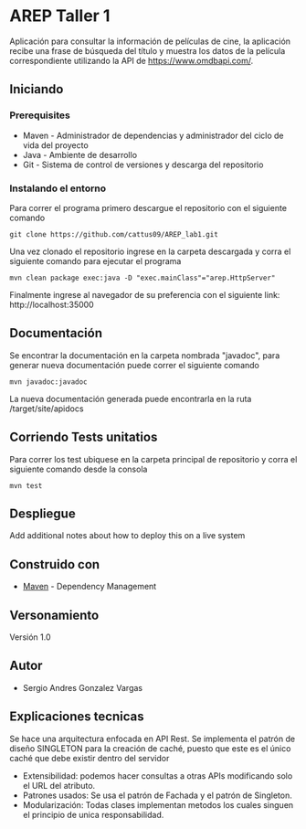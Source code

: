 # AREP Taller 1

Aplicación para consultar la información de películas de cine, la aplicación recibe una frase de búsqueda del título y muestra los datos de la película correspondiente utilizando la API de https://www.omdbapi.com/. 

## Iniciando

### Prerequisites

- Maven - Administrador de dependencias y administrador del ciclo de vida del proyecto
- Java - Ambiente de desarrollo
- Git - Sistema de control de versiones y descarga del repositorio

### Instalando el entorno

Para correr el programa primero descargue el repositorio con el siguiente comando
```
git clone https://github.com/cattus09/AREP_lab1.git
```

Una vez clonado el repositorio ingrese en la carpeta descargada y corra el siguiente comando para ejecutar el programa

```
mvn clean package exec:java -D "exec.mainClass"="arep.HttpServer"
```

Finalmente ingrese al navegador de su preferencia con el siguiente link:
http://localhost:35000

## Documentación
Se encontrar la documentación en la carpeta nombrada "javadoc", para generar nueva documentación puede correr el siguiente comando
```
mvn javadoc:javadoc
```
La nueva documentación generada puede encontrarla en la ruta /target/site/apidocs

## Corriendo Tests unitatios

Para correr los test ubiquese en la carpeta principal de repositorio y corra el siguiente comando desde la consola

```
mvn test
```

## Despliegue

Add additional notes about how to deploy this on a live system

## Construido con

* [Maven](https://maven.apache.org/) - Dependency Management

## Versonamiento

Versión 1.0

## Autor

* Sergio Andres Gonzalez Vargas

## Explicaciones tecnicas

Se hace una arquitectura enfocada en API Rest. Se implementa el patrón de diseño SINGLETON para la creación de caché, puesto que este es el único caché que debe existir dentro del servidor

- Extensibilidad: podemos hacer consultas a otras APIs modificando solo el URL del atributo.
- Patrones usados: Se usa el patrón de Fachada y el patrón de Singleton.
- Modularización: Todas clases implementan metodos los cuales singuen el principio de unica responsabilidad.